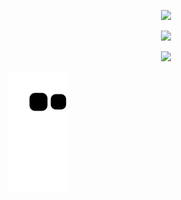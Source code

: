 
  
 <p align="center"> 
 <img src="https://cdn.discordapp.com/attachments/1127160207160643584/1149695656483639377/637273165c6b1c33da5f3ec3eb83b9db.gif"> 

 </p> 

<div align="center"> 
 <!-- <a href="https://discord.com/users/800689202588811294" > --> 
       <img src="https://lanyard.kyrie25.me/api/800689202588811294?waveColor=8B8BFA&waveSpotifyColor=B48EF7&gradient=7E37F9-B48EF7-E568C4&imgStyle=square"  />
   </a>
</div>
 <p align="center"> 
 <img src="https://komarev.com/ghpvc/?username=kinxyz&color=grey"> 
 </p>

<picture>
  <source
    media="(prefers-color-scheme: dark)"
    srcset="https://raw.githubusercontent.com/kinxyz/kinxyz/preview/github-contribution-grid-snake-dark.svg?palette=github-dark"
  />
  <source
    media="(prefers-color-scheme: light)"
    srcset="https://raw.githubusercontent.com/kinxyz/kinxyz/preview/github-contribution-grid-snake.svg"
  />
  <img
    alt="snake eating my contribution"
    src="https://raw.githubusercontent.com/kinxyz/kinxyz/preview/github-contribution-grid-snake.svg"
  />
</picture>